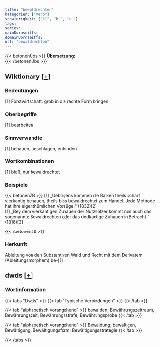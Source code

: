 ```yaml
---
title: "bewaldrechten"
kategorien: ["Verb"]
schwierigkeit: ["k1", "h_", "r_"]
tags:
series:
mainDornseiffs:
domainDornseiffs:
url: "bewaldrechten"
---
```


{{< betonenÜbs >}}
**Übersetzung:**  
{{< /betonenÜbs >}}

## Wiktionary [[+](https://de.wiktionary.org/wiki/bewaldrechten)]

### Bedeutungen
[1] Forstwirtschaft: grob in die rechte Form bringen  

### Oberbegriffe
[1] bearbeiten  

### Sinnverwandte
[1] behauen, beschlagen, entrinden  

### Wortkombinationen
[1] bloß, nur bewaldrechtet  

### Beispiele
{{< betonenZB >}}
[1] „Uebrigens kommen die Balken theils scharf vierkantig behauen, theils blos bewaldrechtet zum Handel. Jede Methode hat ihre eigenthümlichen Vorzüge.“ (1832)[2]  
[1] „Bey dem vierkantigen Zuhauen der Nutzhölzer kommt nun auch das sogenannte Bewaldrechten oder das rindkantige Zuhauen in Betracht.“ (1816)[3]  

{{< /betonenZB >}}
### Herkunft
Ableitung von den Substantiven Wald und Recht mit dem Derivatem (Ableitungsmorphem) be-[1]  



## dwds [[+](https://www.dwds.de/wb/bewaldrechten)]

### Wortinformation
{{< tabs "Dwds" >}}
{{< tab "Typische Verbindungen" >}}
{{< /tab >}}

{{< tab "alphabetisch vorangehend" >}}
bewalden, Bewährungszeitraum, Bewährungszeit, Bewährungsstrafe, Bewährungsprobe
{{< /tab >}}

{{< tab "alphabetisch vorangehend" >}}
Bewaldung, bewältigen, Bewältigung, Bewältigungsform, Bewältigungsstrategie
{{< /tab >}}

{{< /tabs >}}

